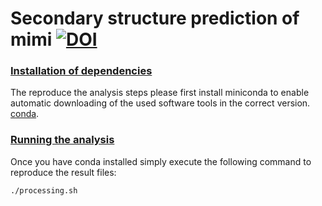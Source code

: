 # Secondary structure prediction of mimi  [![DOI](https://zenodo.org/badge/395107206.svg)](https://zenodo.org/badge/latestdoi/395107206)




### <u>Installation of dependencies </u>

The reproduce the analysis steps please first install miniconda to enable automatic downloading of the
used software tools in the correct version. [conda](https://conda.io/docs/install/quick.html). 

### <u> Running the analysis </u>

Once you have conda installed simply execute the following command to reproduce the result files:
  
    ./processing.sh
    
    
